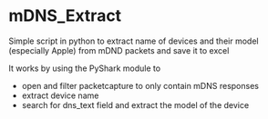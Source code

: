 # mDNS_Extract
Simple script in python to extract name of devices and their model (especially Apple) from mDND packets and save it to excel

It works by using the PyShark module to 
- open and filter packetcapture to only contain mDNS responses
- extract device name
- search for dns_text field and extract the model of the device
